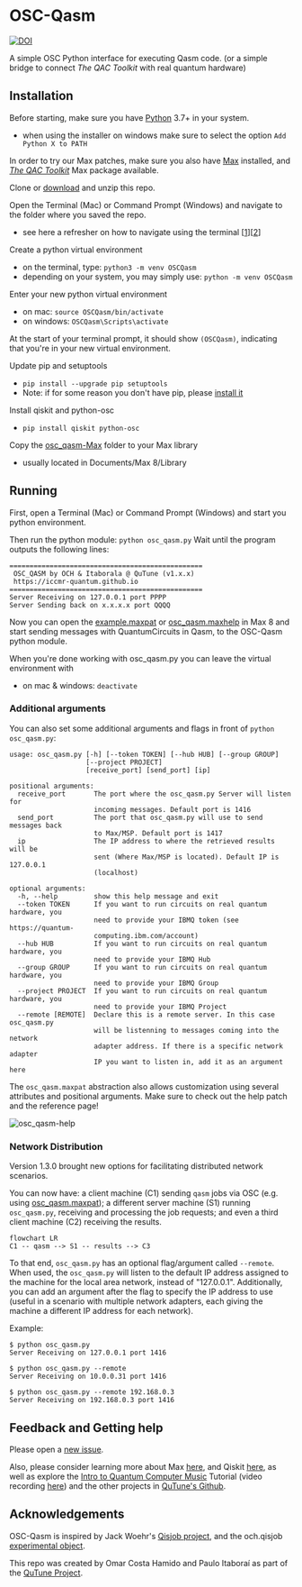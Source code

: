 # OSC-Qasm
[![DOI](https://zenodo.org/badge/432225522.svg)](https://zenodo.org/badge/latestdoi/432225522)

A simple OSC Python interface for executing Qasm code.
(or a simple bridge to connect _The QAC Toolkit_ with real quantum hardware)

## Installation
Before starting, make sure you have [Python](https://www.python.org/) 3.7+ in your system.
- when using the installer on windows make sure to select the option `Add Python X to PATH`

In order to try our Max patches, make sure you also have [Max](http://cycling74.com) installed, and [_The QAC Toolkit_](http://quantumland.art/qac) Max package available.

Clone or [download](https://github.com/iccmr-quantum/OSC-Qasm/archive/refs/heads/main.zip) and unzip this repo.

Open the Terminal (Mac) or Command Prompt (Windows) and navigate to the folder  where you saved the repo.
- see here a refresher on how to navigate using the terminal [[1](https://computers.tutsplus.com/tutorials/navigating-the-terminal-a-gentle-introduction--mac-3855)][[2](https://www.macworld.com/article/221277/command-line-navigating-files-folders-mac-terminal.html)]

Create a python virtual environment
- on the terminal, type: `python3 -m venv OSCQasm`
- depending on your system, you may simply use: `python -m venv OSCQasm`

Enter your new python virtual environment
- on mac: `source OSCQasm/bin/activate`
- on windows: `OSCQasm\Scripts\activate`

At the start of your terminal prompt, it should show `(OSCQasm)`, indicating that you're in your new virtual environment.

Update pip and setuptools
- `pip install --upgrade pip setuptools`
- Note: if for some reason you don't have pip, please [install it](https://phoenixnap.com/kb/install-pip-windows)

Install qiskit and python-osc
- `pip install qiskit python-osc`

Copy the [osc_qasm-Max](./osc_qasm-Max/) folder to your Max library
- usually located in Documents/Max 8/Library

## Running

First, open a Terminal (Mac) or Command Prompt (Windows) and start you python environment.

Then run the python module: `python osc_qasm.py`
Wait until the program outputs the following lines:
```console
================================================
 OSC_QASM by OCH & Itaborala @ QuTune (v1.x.x)
 https://iccmr-quantum.github.io               
================================================
Server Receiving on 127.0.0.1 port PPPP
Server Sending back on x.x.x.x port QQQQ
```
Now you can open the [example.maxpat](example.maxpat) or [osc_qasm.maxhelp](osc_qasm-Max/osc_qasm.maxhelp) in Max 8 and start sending messages with QuantumCircuits in Qasm, to the OSC-Qasm python module.

When you're done working with osc_qasm.py you can leave the virtual environment with
- on mac & windows: `deactivate`

### Additional arguments
You can also set some additional arguments and flags in front of `python osc_qasm.py`:

```console
usage: osc_qasm.py [-h] [--token TOKEN] [--hub HUB] [--group GROUP]
                   [--project PROJECT]
                   [receive_port] [send_port] [ip]

positional arguments:
  receive_port       The port where the osc_qasm.py Server will listen for
                     incoming messages. Default port is 1416
  send_port          The port that osc_qasm.py will use to send messages back
                     to Max/MSP. Default port is 1417
  ip                 The IP address to where the retrieved results will be
                     sent (Where Max/MSP is located). Default IP is 127.0.0.1
                     (localhost)

optional arguments:
  -h, --help         show this help message and exit
  --token TOKEN      If you want to run circuits on real quantum hardware, you
                     need to provide your IBMQ token (see https://quantum-
                     computing.ibm.com/account)
  --hub HUB          If you want to run circuits on real quantum hardware, you
                     need to provide your IBMQ Hub
  --group GROUP      If you want to run circuits on real quantum hardware, you
                     need to provide your IBMQ Group
  --project PROJECT  If you want to run circuits on real quantum hardware, you
                     need to provide your IBMQ Project
  --remote [REMOTE]  Declare this is a remote server. In this case osc_qasm.py
                     will be listenning to messages coming into the network
                     adapter address. If there is a specific network adapter
                     IP you want to listen in, add it as an argument here
```


The `osc_qasm.maxpat` abstraction also allows customization using several attributes and positional arguments. Make sure to check out the help patch and the reference page!

![osc_qasm-help](./osc_qasm-help.png)

### Network Distribution

Version 1.3.0 brought new options for facilitating distributed network scenarios. 

You can now have: a client machine (C1) sending `qasm` jobs via OSC (e.g. using [osc_qasm.maxpat](https://github.com/iccmr-quantum/OSC-Qasm/blob/main/osc_qasm-Max/osc_qasm.maxpat)); a different server machine (S1) running `osc_qasm.py`, receiving and processing the job requests; and even a third client machine (C2) receiving the results.

```mermaid
flowchart LR
C1 -- qasm --> S1 -- results --> C3
```

To that end, `osc_qasm.py` has an optional flag/argument called `--remote`. When used, the `osc_qasm.py` will listen to the default IP address assigned to the machine for the local area network, instead of "127.0.0.1". Additionally, you can add an argument after the flag to specify the IP address to use (useful in a scenario with multiple network adapters, each giving the machine a different IP address for each network).

Example:

```console
$ python osc_qasm.py
Server Receiving on 127.0.0.1 port 1416

$ python osc_qasm.py --remote
Server Receiving on 10.0.0.31 port 1416

$ python osc_qasm.py --remote 192.168.0.3
Server Receiving on 192.168.0.3 port 1416
```

## Feedback and Getting help
Please open a [new issue](https://github.com/iccmr-quantum/OSC-Qasm/issues/new).

Also, please consider learning more about Max [here](https://cycling74.com/get-started), and Qiskit [here](https://qiskit.org/learn), as well as explore the [Intro to Quantum Computer Music](https://github.com/iccmr-quantum/Intro-to-Quantum-Computer-Music) Tutorial (video recording [here](https://youtu.be/6UrNguY8zGY?t=1143)) and the other projects in [QuTune's Github](https://github.com/iccmr-quantum).

## Acknowledgements
OSC-Qasm is inspired by Jack Woehr's [Qisjob project](https://zenodo.org/record/4554481), and the och.qisjob [experimental object](https://www.quantumland.art/phd).

This repo was created by Omar Costa Hamido and Paulo Itaboraí as part of the [QuTune Project](https://iccmr-quantum.github.io/).
